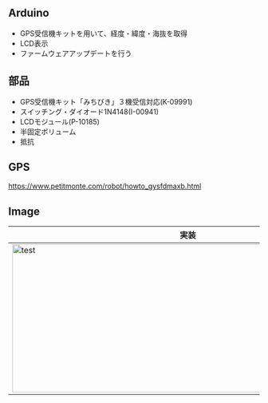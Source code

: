## Arduino
* GPS受信機キットを用いて、経度・緯度・海抜を取得
* LCD表示
* ファームウェアアップデートを行う

## 部品
* GPS受信機キット「みちびき」３機受信対応(K-09991)
* スイッチング・ダイオード1N4148(I-00941)
* LCDモジュール(P-10185)
* 半固定ボリューム
* 抵抗

## GPS
https://www.petitmonte.com/robot/howto_gysfdmaxb.html


## Image
|実装|
|---|
|<img src="https://github.com/tk0103/Electronic/blob/master/07_GPS/45269.jpg" alt="test" title="test" width="704" height="297">|
